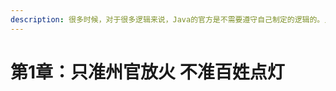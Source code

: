 ```yaml
---
description: 很多时候，对于很多逻辑来说，Java的官方是不需要遵守自己制定的逻辑的。只有Java用户需要遵守这些逻辑。
---
```


# 第1章：只准州官放火 不准百姓点灯

## 

